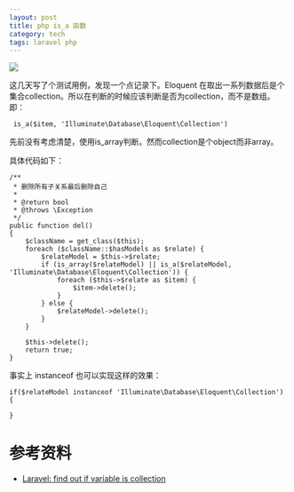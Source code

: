 ```yaml
---
layout: post
title: php is_a 函数
category: tech
tags: laravel php
---
```


![](https://cdn.kelu.org/blog/tags/laravel.jpg)

这几天写了个测试用例，发现一个点记录下。Eloquent 在取出一系列数据后是个集合collection。所以在判断的时候应该判断是否为collection，而不是数组。即：

     is_a($item, 'Illuminate\Database\Eloquent\Collection')

先前没有考虑清楚，使用is_array判断。然而collection是个object而非array。

具体代码如下：

    /**
     * 删除所有子关系最后删除自己
     *
     * @return bool
     * @throws \Exception
     */
    public function del()
    {
        $className = get_class($this);
        foreach ($className::$hasModels as $relate) {
            $relateModel = $this->$relate;
            if (is_array($relateModel) || is_a($relateModel, 'Illuminate\Database\Eloquent\Collection')) {
                foreach ($this->$relate as $item) {
                    $item->delete();
                }
            } else {
                $relateModel->delete();
            }
        }

        $this->delete();
        return true;
    }

事实上 instanceof 也可以实现这样的效果：

    if($relateModel instanceof 'Illuminate\Database\Eloquent\Collection') {

    }
    
# 参考资料

* [Laravel: find out if variable is collection][1]


[1]: http://stackoverflow.com/questions/34619145/laravel-find-out-if-variable-is-collection

